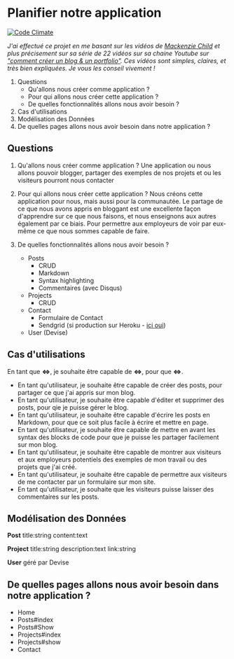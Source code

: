 # Planifier notre application

[![Code Climate](https://codeclimate.com/github/tboucheau/Blog/badges/gpa.svg)](https://codeclimate.com/github/tboucheau/Blog)

_J'ai effectué ce projet en me basant sur les vidéos de [Mackenzie Child](mackenziechild.me) et plus précisement sur sa série de 22 vidéos sur sa chaine Youtube sur ["comment créer un blog & un portfolio"](https://www.youtube.com/playlist?list=PL23ZvcdS3XPK9Y4DRU-BiJtiY5L_QhUUq). Ces vidéos sont simples, claires, et très bien expliquées. Je vous les conseil vivement !_

1. Questions
	- Qu'allons nous créer comme application ?
	- Pour qui allons nous créer cette application ?
	- De quelles fonctionnalités allons nous avoir besoin ?
2. Cas d'utilisations
3. Modélisation des Données
4. De quelles pages allons nous avoir besoin dans notre application ?

## Questions

1. Qu'allons nous créer comme application ?
Une application ou nous allons pouvoir blogger, partager des exemples de nos projets et ou les visiteurs pourront nous contacter

2. Pour qui allons nous créer cette application ?
Nous créons cette application pour nous, mais aussi pour la communautée. Le partage de ce que nous avons appris en bloggant est une excellente façon d'apprendre sur ce que nous faisons, et nous enseignons aux autres également par ce biais. Pour permettre aux employeurs de voir par eux-même ce que nous sommes capable de faire.

3. De quelles fonctionnalités allons nous avoir besoin ?
	- Posts
		- CRUD
		- Markdown
		- Syntax highlighting
		- Commentaires (avec Disqus)
	- Projects
		- CRUD
	- Contact
		- Formulaire de Contact
		- Sendgrid (si production sur Heroku - [ici oui](https://stark-springs-19065.herokuapp.com))
	- User (Devise)

## Cas d'utilisations
En tant que **<=>**, je souhaite être capable de **<=>**, pour que **<=>**.
- En tant qu'utilisateur, je souhaite être capable de créer des posts, pour partager ce que j'ai appris sur mon blog.
- En tant qu'utilisateur, je souhaite être capable d'éditer et supprimer des posts, pour qie je puisse gérer le blog.
- En tant qu'utilisateur, je souhaite être capable d'écrire les posts en Markdown, pour que ce soit plus facile à écrire et mettre en page.
- En tant qu'utilisateur, je souhaite être capable de mettre en avant les syntax des blocks de code pour que je puisse les partager facilement sur mon blog.
- En tant qu'utilisateur, je souhaite être capable de montrer aux visiteurs et aux employeurs potentiels des exemples de mon travail ou des projets que j'ai créé.
- En tant qu'utilisateur, je souhaite être capable de permettre aux visiteurs de me contacter par un formulaire sur mon site.
- En tant qu'utilisateur, je souhaite que les visiteurs puisse laisser des commentaires sur les posts.

## Modélisation des Données

**Post**
	title:string
	content:text

**Project**
	title:string
	description:text
	link:string

**User**
	géré par Devise

## De quelles pages allons nous avoir besoin dans notre application ?

- Home
- Posts#index
- Posts#Show
- Projects#index
- Projects#show
- Contact
